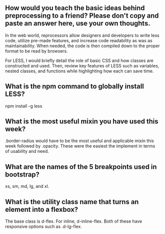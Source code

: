 ## How would you teach the basic ideas behind preprocessing to a friend? Please don't copy and paste an answer here, use your own thoughts.
In the web world, reprocessors allow designers and developers to write less code, utilize pre-made features, and increase code readability as was as maintainability. When needed, the code is then compiled down to the proper format to be read by browsers.

For LESS, I would briefly detail the role of basic CSS and how classes are constructed and used. Then, review key features of LESS such as variables, nested classes, and functions while highlighting how each can save time.

## What is the npm command to globally install LESS?
npm install -g less 

## What is the most useful mixin you have used this week?
.border-radius would have to be the most useful and applicable mixin this week followed by .opacity. These were the easiest the implement in terms of usability and need.


## What are the names of the 5 breakpoints used in bootstrap?
xs, sm, md, lg, and xl. 

## What is the utility class name that turns an element into a flexbox?
The base class is d-flex.  For inline, d-inline-flex.  Both of these have responsive options such as .d-lg-flex.